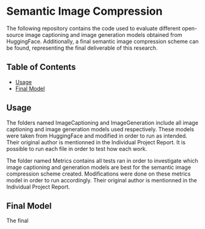 # Semantic Image Compression

The following repository contains the code used to evaluate different open-source image captioning and image generation models obtained from HuggingFace. Additionally, a final semantic image compression scheme can be found, representing the final deliverable of this research. 

## Table of Contents

- [Usage](#usage)
- [Final Model](#FinalModel)


## Usage

The folders named ImageCaptioning and ImageGeneration include all image captioning and image generation models used respectively. These models were taken from HuggingFace and modified in order to run as intended. Their original author is mentionned in the Individual Project Report. It is possible to run each file in order to test how each work.

The folder named Metrics contains all tests ran in order to investigate which image captioning and generation models are best for the semantic image compression scheme created. Modifications were done on these metrics model in order to run accordingly. Their original author is mentionned in the Individual Project Report. 



## Final Model

The final 






